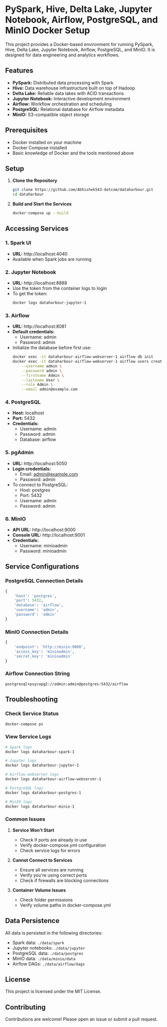 # PySpark, Hive, Delta Lake, Jupyter Notebook, Airflow, PostgreSQL, and MinIO Docker Setup

This project provides a Docker-based environment for running PySpark, Hive, Delta Lake, Jupyter Notebook, Airflow, PostgreSQL, and MinIO. It is designed for data engineering and analytics workflows.

## Features
- **PySpark:** Distributed data processing with Spark
- **Hive:** Data warehouse infrastructure built on top of Hadoop
- **Delta Lake:** Reliable data lakes with ACID transactions
- **Jupyter Notebook:** Interactive development environment
- **Airflow:** Workflow orchestration and scheduling
- **PostgreSQL:** Relational database for Airflow metadata
- **MinIO:** S3-compatible object storage

## Prerequisites
- Docker installed on your machine
- Docker Compose installed
- Basic knowledge of Docker and the tools mentioned above

## Setup
1. **Clone the Repository**
    ```bash
    git clone https://github.com/Abhishek543-dotcom/dataharbour.git
    cd dataharbour
    ```

2. **Build and Start the Services**
    ```bash
    docker-compose up --build
    ```

## Accessing Services

### 1. Spark UI
- **URL:** http://localhost:4040
- Available when Spark jobs are running

### 2. Jupyter Notebook
- **URL:** http://localhost:8888
- Use the token from the container logs to login
- To get the token:
    ```bash
    docker logs dataharbour-jupyter-1
    ```

### 3. Airflow
- **URL:** http://localhost:8081
- **Default credentials:**
  - Username: admin
  - Password: admin
- Initialize the database before first use:
    ```bash
    docker exec -it dataharbour-airflow-webserver-1 airflow db init
    docker exec -it dataharbour-airflow-webserver-1 airflow users create \
        --username admin \
        --password admin \
        --firstname Admin \
        --lastname User \
        --role Admin \
        --email admin@example.com
    ```

### 4. PostgreSQL
- **Host:** localhost
- **Port:** 5432
- **Credentials:**
  - Username: admin
  - Password: admin
  - Database: airflow

### 5. pgAdmin
- **URL:** http://localhost:5050
- **Login credentials:**
  - Email: admin@example.com
  - Password: admin
- To connect to PostgreSQL:
  - Host: postgres
  - Port: 5432
  - Username: admin
  - Password: admin

### 6. MinIO
- **API URL:** http://localhost:9000
- **Console URL:** http://localhost:9001
- **Credentials:**
  - Username: minioadmin
  - Password: minioadmin

## Service Configurations

### PostgreSQL Connection Details
```python
{
    'host': 'postgres',
    'port': 5432,
    'database': 'airflow',
    'username': 'admin',
    'password': 'admin'
}
```

### MinIO Connection Details
```python
{
    'endpoint': 'http://minio:9000',
    'access_key': 'minioadmin',
    'secret_key': 'minioadmin'
}
```

### Airflow Connection String
```
postgresql+psycopg2://admin:admin@postgres:5432/airflow
```

## Troubleshooting

### Check Service Status
```bash
docker-compose ps
```

### View Service Logs
```bash
# Spark logs
docker logs dataharbour-spark-1

# Jupyter logs
docker logs dataharbour-jupyter-1

# Airflow webserver logs
docker logs dataharbour-airflow-webserver-1

# PostgreSQL logs
docker logs dataharbour-postgres-1

# MinIO logs
docker logs dataharbour-minio-1
```

### Common Issues

1. **Service Won't Start**
   - Check if ports are already in use
   - Verify docker-compose.yml configuration
   - Check service logs for errors

2. **Cannot Connect to Services**
   - Ensure all services are running
   - Verify you're using correct ports
   - Check if firewalls are blocking connections

3. **Container Volume Issues**
   - Check folder permissions
   - Verify volume paths in docker-compose.yml

## Data Persistence
All data is persisted in the following directories:
- Spark data: `./data/spark`
- Jupyter notebooks: `./data/jupyter`
- PostgreSQL data: `./data/postgres`
- MinIO data: `./data/minio/data`
- Airflow DAGs: `./data/airflow/dags`

## License
This project is licensed under the MIT License.

## Contributing
Contributions are welcome! Please open an issue or submit a pull request.